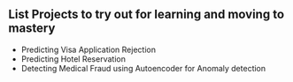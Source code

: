 ## List Projects to try out for learning and moving to mastery

- Predicting Visa Application Rejection
- Predicting Hotel Reservation
- Detecting Medical Fraud using Autoencoder for Anomaly detection
